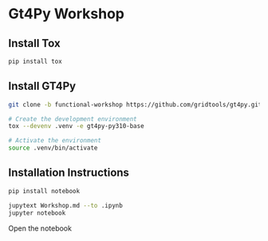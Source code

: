 # Gt4Py Workshop

## Install Tox
```bash
pip install tox
```

## Install GT4Py
```bash
git clone -b functional-workshop https://github.com/gridtools/gt4py.git

# Create the development environment
tox --devenv .venv -e gt4py-py310-base

# Activate the environment
source .venv/bin/activate
```

## Installation Instructions
```bash
pip install notebook

jupytext Workshop.md --to .ipynb
jupyter notebook
```

Open the notebook



